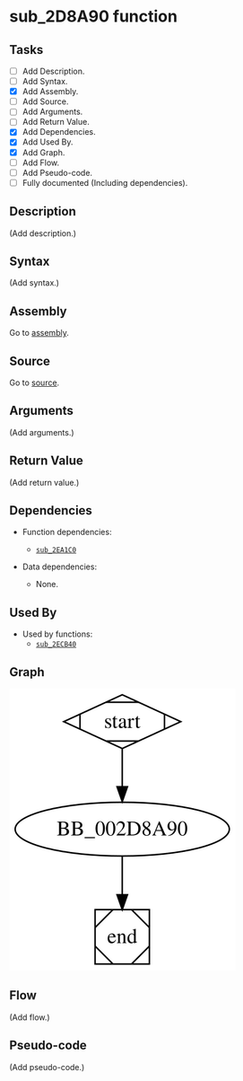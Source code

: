 # sub_2D8A90 function

## Tasks

- [ ] Add Description.
- [ ] Add Syntax.
- [X] Add Assembly.
- [ ] Add Source.
- [ ] Add Arguments.
- [ ] Add Return Value.
- [X] Add Dependencies.
- [X] Add Used By.
- [X] Add Graph.
- [ ] Add Flow.
- [ ] Add Pseudo-code.
- [ ] Fully documented (Including dependencies).

## Description

(Add description.)

## Syntax

(Add syntax.)

## Assembly

Go to [assembly](../asm/sub_2D8A90.asm).

## Source

Go to [source](../cc/sub_2D8A90.cc).

## Arguments

(Add arguments.)

## Return Value

(Add return value.)

## Dependencies

* Function dependencies:
  * [`sub_2EA1C0`](sub_2EA1C0.md)

* Data dependencies:
  * None.

## Used By

* Used by functions:
  * [`sub_2ECB40`](sub_2ECB40.md)

## Graph

![sub_2D8A90 Graph](../svg/sub_2D8A90.svg "sub_2D8A90 Graph")

## Flow

(Add flow.)

## Pseudo-code

(Add pseudo-code.)


